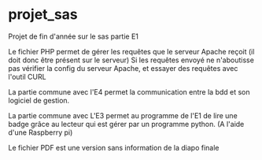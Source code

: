 # projet_sas
Projet de fin d'année sur le sas partie E1

Le fichier PHP permet de gérer les requêtes que le serveur Apache reçoit 
(il doit donc être présent sur le serveur)
Si les requêtes envoyé ne n'aboutisse pas vérifier la config du serveur Apache,
et essayer des requêtes avec l'outil CURL

La partie commune avec l'E4 permet la communication entre la bdd et son logiciel de gestion.

La partie commune avec L'E3 permet au programme de l'E1 de lire une badge grâce au lecteur 
qui est gérer par un programme python. (A l'aide d'une Raspberry pi)

Le fichier PDF est une version sans information de la diapo finale
